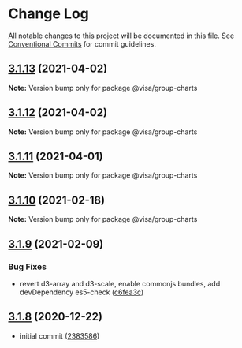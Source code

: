 # Change Log

All notable changes to this project will be documented in this file.
See [Conventional Commits](https://conventionalcommits.org) for commit guidelines.

## [3.1.13](https://github.com/visa/visa-chart-components/compare/@visa/group-charts@3.1.12...@visa/group-charts@3.1.13) (2021-04-02)

**Note:** Version bump only for package @visa/group-charts





## [3.1.12](https://github.com/visa/visa-chart-components/compare/@visa/group-charts@3.1.11...@visa/group-charts@3.1.12) (2021-04-02)

**Note:** Version bump only for package @visa/group-charts





## [3.1.11](https://github.com/visa/visa-chart-components/compare/@visa/group-charts@3.1.9...@visa/group-charts@3.1.11) (2021-04-01)

**Note:** Version bump only for package @visa/group-charts





## [3.1.10](https://github.com/visa/visa-chart-components/compare/@visa/group-charts@3.1.9...@visa/group-charts@3.1.10) (2021-02-18)

**Note:** Version bump only for package @visa/group-charts

## [3.1.9](https://github.com/visa/visa-chart-components/compare/@visa/group-charts@3.1.8...@visa/group-charts@3.1.9) (2021-02-09)

### Bug Fixes

- revert d3-array and d3-scale, enable commonjs bundles, add devDependency es5-check ([c6fea3c](https://github.com/visa/visa-chart-components/commit/c6fea3c601dfc4650b52996721ead03a1b363e2b))

## [3.1.8](https://github.com/visa/visa-chart-components/tree/%40visa/group-charts%403.1.8) (2020-12-22)

- initial commit ([2383586](https://github.com/visa/visa-chart-components/commit/238358698bb59b8f20f424eeedc7235f51e02037))
